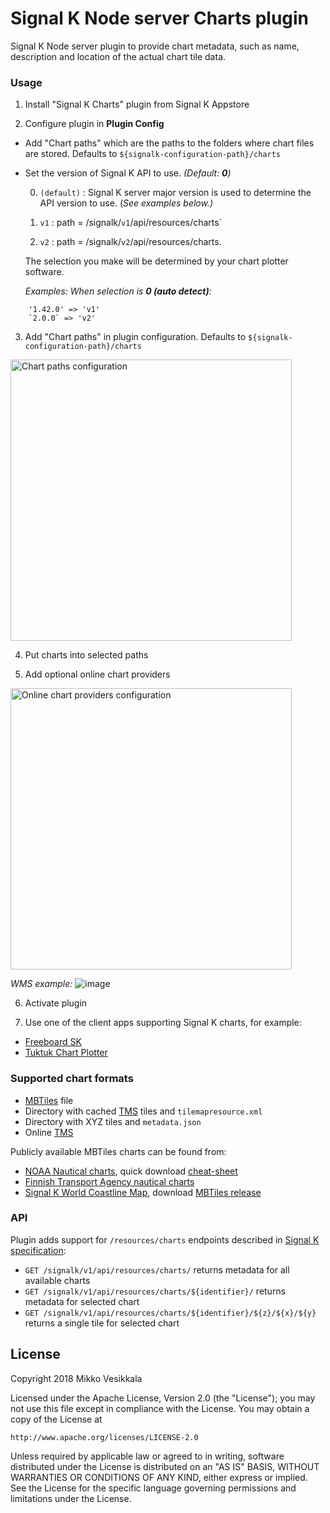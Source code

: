 # Signal K Node server Charts plugin

Signal K Node server plugin to provide chart metadata, such as name, description and location of the actual chart tile data.

### Usage

1. Install "Signal K Charts" plugin from Signal K Appstore

2. Configure plugin in **Plugin Config** 

- Add "Chart paths" which are the paths to the folders where chart files are stored. Defaults to `${signalk-configuration-path}/charts`

- Set the version of Signal K API to use. _(Default: **0**)_

    0. `(default)` : Signal K server major version is used to determine the API version to use. (_See examples below.)_

    1. `v1` : path = /signalk/`v1`/api/resources/charts`

    2. `v2` : path = /signalk/`v2`/api/resources/charts.
    
    The selection you make will be determined by your chart plotter software.

    _Examples: When selection is **0 (auto detect)**:_
```
    '1.42.0' => 'v1'
    `2.0.0` => 'v2'
```


3. Add "Chart paths" in plugin configuration. Defaults to `${signalk-configuration-path}/charts`

<img src="https://user-images.githubusercontent.com/38519157/168979985-1eb4a940-7b1d-4800-a3b7-4acc7c00162e.png" alt="Chart paths configuration" width="450"/>

4. Put charts into selected paths

5. Add optional online chart providers

<img src="https://user-images.githubusercontent.com/1435910/45048136-c65d2e80-b083-11e8-99db-01e8cece9f89.png" alt="Online chart providers configuration" width="450"/>

_WMS example:_
![image](https://user-images.githubusercontent.com/38519157/102832518-90077100-443e-11eb-9a1d-d0806bb2b10b.png)

6. Activate plugin

7. Use one of the client apps supporting Signal K charts, for example:
- [Freeboard SK](https://www.npmjs.com/package/@signalk/freeboard-sk)
- [Tuktuk Chart Plotter](https://www.npmjs.com/package/tuktuk-chart-plotter)

### Supported chart formats

- [MBTiles](https://github.com/mapbox/mbtiles-spec) file
- Directory with cached [TMS](https://wiki.osgeo.org/wiki/Tile_Map_Service_Specification) tiles and `tilemapresource.xml`
- Directory with XYZ tiles and `metadata.json`
- Online [TMS](https://wiki.osgeo.org/wiki/Tile_Map_Service_Specification)

Publicly available MBTiles charts can be found from:
- [NOAA Nautical charts](http://tileservice.charts.noaa.gov/), quick download [cheat-sheet](https://github.com/vokkim/noaa-nautical-charts)
- [Finnish Transport Agency nautical charts](https://github.com/vokkim/rannikkokartat-mbtiles)
- [Signal K World Coastline Map](https://github.com/netAction/signalk-world-coastline-map), download [MBTiles release](https://github.com/netAction/signalk-world-coastline-map/releases/download/v1.0/signalk-world-coastline-map-database.tgz)

### API

Plugin adds support for `/resources/charts` endpoints described in [Signal K specification](http://signalk.org/specification/1.0.0/doc/otherBranches.html#resourcescharts):

- `GET /signalk/v1/api/resources/charts/` returns metadata for all available charts
- `GET /signalk/v1/api/resources/charts/${identifier}/` returns metadata for selected chart
- `GET /signalk/v1/api/resources/charts/${identifier}/${z}/${x}/${y}` returns a single tile for selected chart

License
-------
Copyright 2018 Mikko Vesikkala

Licensed under the Apache License, Version 2.0 (the "License");
you may not use this file except in compliance with the License.
You may obtain a copy of the License at

    http://www.apache.org/licenses/LICENSE-2.0

Unless required by applicable law or agreed to in writing, software
distributed under the License is distributed on an "AS IS" BASIS,
WITHOUT WARRANTIES OR CONDITIONS OF ANY KIND, either express or implied.
See the License for the specific language governing permissions and
limitations under the License.